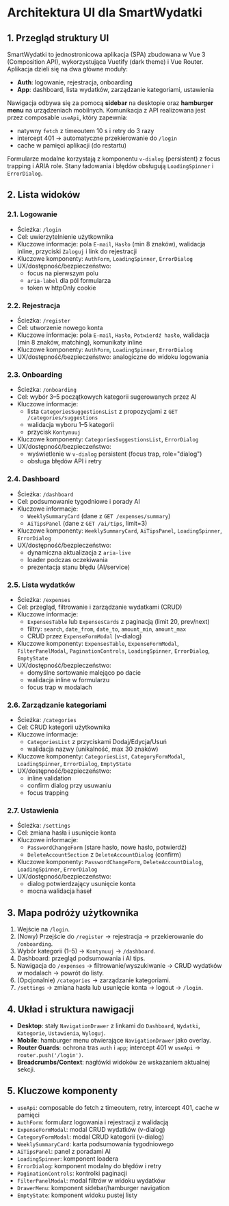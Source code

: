 # Architektura UI dla SmartWydatki

## 1. Przegląd struktury UI
SmartWydatki to jednostronicowa aplikacja (SPA) zbudowana w Vue 3 (Composition API), wykorzystująca Vuetify (dark theme) i Vue Router. Aplikacja dzieli się na dwa główne moduły:
- **Auth**: logowanie, rejestracja, onboarding
- **App**: dashboard, lista wydatków, zarządzanie kategoriami, ustawienia

Nawigacja odbywa się za pomocą **sidebar** na desktopie oraz **hamburger menu** na urządzeniach mobilnych. Komunikacja z API realizowana jest przez composable `useApi`, który zapewnia:
- natywny `fetch` z timeoutem 10 s i retry do 3 razy
- intercept 401 → automatyczne przekierowanie do `/login`
- cache w pamięci aplikacji (do restartu)

Formularze modalne korzystają z komponentu `v-dialog` (persistent) z focus trapping i ARIA role. Stany ładowania i błędów obsługują `LoadingSpinner` i `ErrorDialog`.

## 2. Lista widoków

### 2.1. Logowanie
- Ścieżka: `/login`
- Cel: uwierzytelnienie użytkownika
- Kluczowe informacje: pola `E-mail`, `Hasło` (min 8 znaków), walidacja inline, przyciski `Zaloguj` i link do rejestracji
- Kluczowe komponenty: `AuthForm`, `LoadingSpinner`, `ErrorDialog`
- UX/dostępność/bezpieczeństwo:
  - focus na pierwszym polu
  - `aria-label` dla pól formularza
  - token w httpOnly cookie

### 2.2. Rejestracja
- Ścieżka: `/register`
- Cel: utworzenie nowego konta
- Kluczowe informacje: pola `E-mail`, `Hasło`, `Potwierdź hasło`, walidacja (min 8 znaków, matching), komunikaty inline
- Kluczowe komponenty: `AuthForm`, `LoadingSpinner`, `ErrorDialog`
- UX/dostępność/bezpieczeństwo: analogiczne do widoku logowania

### 2.3. Onboarding
- Ścieżka: `/onboarding`
- Cel: wybór 3–5 początkowych kategorii sugerowanych przez AI
- Kluczowe informacje:
  - lista `CategoriesSuggestionsList` z propozycjami z `GET /categories/suggestions`
  - walidacja wyboru 1–5 kategorii
  - przycisk `Kontynuuj`
- Kluczowe komponenty: `CategoriesSuggestionsList`, `ErrorDialog`
- UX/dostępność/bezpieczeństwo:
  - wyświetlenie w `v-dialog` persistent (focus trap, role="dialog")
  - obsługa błędów API i retry

### 2.4. Dashboard
- Ścieżka: `/dashboard`
- Cel: podsumowanie tygodniowe i porady AI
- Kluczowe informacje:
  - `WeeklySummaryCard` (dane z `GET /expenses/summary`)
  - `AiTipsPanel` (dane z `GET /ai/tips`, limit=3)
- Kluczowe komponenty: `WeeklySummaryCard`, `AiTipsPanel`, `LoadingSpinner`, `ErrorDialog`
- UX/dostępność/bezpieczeństwo:
  - dynamiczna aktualizacja z `aria-live`
  - loader podczas oczekiwania
  - prezentacja stanu błędu (AI/service)

### 2.5. Lista wydatków
- Ścieżka: `/expenses`
- Cel: przegląd, filtrowanie i zarządzanie wydatkami (CRUD)
- Kluczowe informacje:
  - `ExpensesTable` lub `ExpensesCards` z paginacją (limit 20, prev/next)
  - filtry: `search`, `date_from`, `date_to`, `amount_min`, `amount_max`
  - CRUD przez `ExpenseFormModal` (v-dialog)
- Kluczowe komponenty: `ExpensesTable`, `ExpenseFormModal`, `FilterPanelModal`, `PaginationControls`, `LoadingSpinner`, `ErrorDialog`, `EmptyState`
- UX/dostępność/bezpieczeństwo:
  - domyślne sortowanie malejąco po dacie
  - walidacja inline w formularzu
  - focus trap w modalach

### 2.6. Zarządzanie kategoriami
- Ścieżka: `/categories`
- Cel: CRUD kategorii użytkownika
- Kluczowe informacje:
  - `CategoriesList` z przyciskami Dodaj/Edycja/Usuń
  - walidacja nazwy (unikalność, max 30 znaków)
- Kluczowe komponenty: `CategoriesList`, `CategoryFormModal`, `LoadingSpinner`, `ErrorDialog`, `EmptyState`
- UX/dostępność/bezpieczeństwo:
  - inline validation
  - confirm dialog przy usuwaniu
  - focus trapping

### 2.7. Ustawienia
- Ścieżka: `/settings`
- Cel: zmiana hasła i usunięcie konta
- Kluczowe informacje:
  - `PasswordChangeForm` (stare hasło, nowe hasło, potwierdź)
  - `DeleteAccountSection` z `DeleteAccountDialog` (confirm)
- Kluczowe komponenty: `PasswordChangeForm`, `DeleteAccountDialog`, `LoadingSpinner`, `ErrorDialog`
- UX/dostępność/bezpieczeństwo:
  - dialog potwierdzający usunięcie konta
  - mocna walidacja haseł

## 3. Mapa podróży użytkownika
1. Wejście na `/login`.
2. (Nowy) Przejście do `/register` → rejestracja → przekierowanie do `/onboarding`.
3. Wybór kategorii (1–5) → `Kontynuuj` → `/dashboard`.
4. Dashboard: przegląd podsumowania i AI tips.
5. Nawigacja do `/expenses` → filtrowanie/wyszukiwanie → CRUD wydatków w modalach → powrót do listy.
6. (Opcjonalnie) `/categories` → zarządzanie kategoriami.
7. `/settings` → zmiana hasła lub usunięcie konta → logout → `/login`.

## 4. Układ i struktura nawigacji
- **Desktop**: stały `NavigationDrawer` z linkami do `Dashboard`, `Wydatki`, `Kategorie`, `Ustawienia`, `Wyloguj`.
- **Mobile**: hamburger menu otwierające `NavigationDrawer` jako overlay.
- **Router Guards**: ochrona tras `auth` i `app`; intercept 401 w `useApi` → `router.push('/login')`.
- **Breadcrumbs/Context**: nagłówki widoków ze wskazaniem aktualnej sekcji.

## 5. Kluczowe komponenty
- `useApi`: composable do fetch z timeoutem, retry, intercept 401, cache w pamięci
- `AuthForm`: formularz logowania i rejestracji z walidacją
- `ExpenseFormModal`: modal CRUD wydatków (v-dialog)
- `CategoryFormModal`: modal CRUD kategorii (v-dialog)
- `WeeklySummaryCard`: karta podsumowania tygodniowego
- `AiTipsPanel`: panel z poradami AI
- `LoadingSpinner`: komponent loadera
- `ErrorDialog`: komponent modalny do błędów i retry
- `PaginationControls`: kontrolki paginacji
- `FilterPanelModal`: modal filtrów w widoku wydatków
- `DrawerMenu`: komponent sidebar/hamburger navigation
- `EmptyState`: komponent widoku pustej listy 